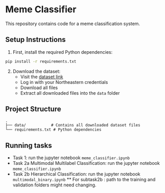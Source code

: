 # Meme Classifier

This repository contains code for a meme classification system. 

## Setup Instructions

1. First, install the required Python dependencies:
```bash
pip install -r requirements.txt
```

2. Download the dataset:
   - Visit the [dataset link](https://northeastern-my.sharepoint.com/:f:/g/personal/sathkrith_s_northeastern_edu/EjVRN-HA5oBDjWYaWOkvSKwBlIjfYov8ge0eK9SD7gW7qg?e=X0ARlY)
   - Log in with your Northeastern credentials
   - Download all files
   - Extract all downloaded files into the `data` folder

## Project Structure

```
.
├── data/           # Contains all downloaded dataset files
└── requirements.txt # Python dependencies
```

## Running tasks
* Task 1: run the jupyter notebook `meme_classifier.ipynb`
* Task 2a Multimodal Multilabel Classification: run the jupyter notebook `meme_classifier.ipynb`
* Task 2b Hierarchical Classification: run the jupyter notebook `multimodal_binary.ipynb`
** For subtask2b : path to the training and validation folders might need changing.

